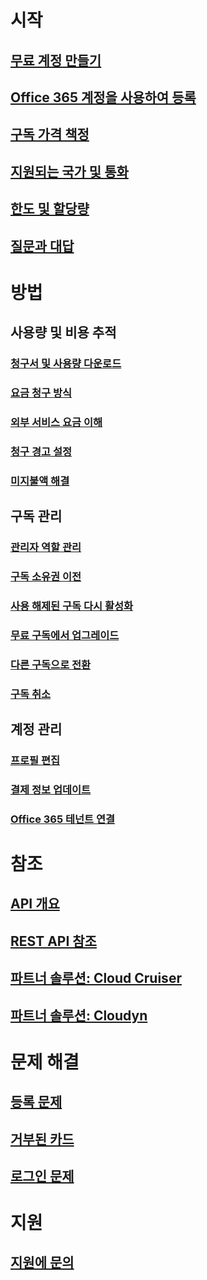 # 시작
## [무료 계정 만들기](https://azure.microsoft.com/free/)
## [Office 365 계정을 사용하여 등록](../billing-use-existing-office-365-account-azure-subscription.md)
## [구독 가격 책정](https://azure.microsoft.com/pricing/)
## [지원되는 국가 및 통화](../billing-countries-and-currencies.md)
## [한도 및 할당량](../azure-subscription-service-limits.md)
## [질문과 대답](../billing-subscription-faq.md)
# 방법
## 사용량 및 비용 추적
### [청구서 및 사용량 다운로드](../billing-download-azure-invoice-daily-usage-date.md)
### [요금 청구 방식](billing-understand-your-bill.md)
### [외부 서비스 요금 이해](../billing-understand-your-azure-marketplace-charges.md)
### [청구 경고 설정](../billing-set-up-alerts.md)
### [미지불액 해결](../billing-azure-subscription-past-due-balance.md)
## 구독 관리
### [관리자 역할 관리](../billing-add-change-azure-subscription-administrator.md)
### [구독 소유권 이전](../billing-subscription-transfer.md)
### [사용 해제된 구독 다시 활성화](../billing-subscription-become-disable.md)
### [무료 구독에서 업그레이드](../billing-upgrade-azure-subscription.md)
### [다른 구독으로 전환](../billing-how-to-switch-azure-offer.md)
### [구독 취소](../billing-how-to-cancel-azure-subscription.md)
## 계정 관리
### [프로필 편집](../billing-how-to-change-azure-account-profile.md)
### [결제 정보 업데이트](../billing-how-to-change-credit-card.md)
### [Office 365 테넌트 연결](../billing-add-office-365-tenant-to-azure-subscription.md)
# 참조
## [API 개요](../billing-usage-rate-card-overview.md)
## [REST API 참조](https://msdn.microsoft.com/en-us/library/azure/1ea5b323-54bb-423d-916f-190de96c6a3c)
## [파트너 솔루션: Cloud Cruiser](../billing-usage-rate-card-partner-solution-cloudcruiser.md)
## [파트너 솔루션: Cloudyn](../billing-usage-rate-card-partner-solution-cloudyn.md)
# 문제 해결
## [등록 문제](../billing-troubleshoot-azure-sign-up-issues.md)
## [거부된 카드](../billing-credit-card-fails-during-azure-sign-up.md)
## [로그인 문제](../billing-cannot-login-subscription.md)
# 지원
## [지원에 문의](../billing-how-to-create-billing-support-ticket.md)

<!--HONumber=Nov16_HO2-->



